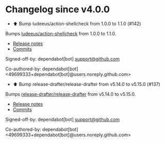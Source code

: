 # Changelog since v4.0.0
- ⬆️ Bump ludeeus/action-shellcheck from 1.0.0 to 1.1.0 (#142)

Bumps [ludeeus/action-shellcheck](https://github.com/ludeeus/action-shellcheck) from 1.0.0 to 1.1.0.
- [Release notes](https://github.com/ludeeus/action-shellcheck/releases)
- [Commits](https://github.com/ludeeus/action-shellcheck/compare/1.0.0...94e0aab03ca135d11a35e5bfc14e6746dc56e7e9)

Signed-off-by: dependabot[bot] <support@github.com>

Co-authored-by: dependabot[bot] <49699333+dependabot[bot]@users.noreply.github.com> 
- ⬆️ Bump release-drafter/release-drafter from v5.14.0 to v5.15.0 (#137)

Bumps [release-drafter/release-drafter](https://github.com/release-drafter/release-drafter) from v5.14.0 to v5.15.0.
- [Release notes](https://github.com/release-drafter/release-drafter/releases)
- [Commits](https://github.com/release-drafter/release-drafter/compare/v5.14.0...fe52e97d262833ae07d05efaf1a239df3f1b5cd4)

Signed-off-by: dependabot[bot] <support@github.com>

Co-authored-by: dependabot[bot] <49699333+dependabot[bot]@users.noreply.github.com> 
